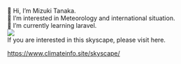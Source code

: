 <p>👋 Hi, I’m Mizuki Tanaka.<br>
👀 I’m interested in Meteorology and international situation.<br>
🌱 I’m currently learning laravel.<br>
<img src="http://118.27.13.183/LabWebsite/pic/GIF/skyscape.gif"><br>
If you are interested in this skyscape, please visit here. </p>
<a href="https://www.climateinfo.site/skyscape/">https://www.climateinfo.site/skyscape/</a>


<!---
Anemoi7838/Anemoi7838 is a ✨ special ✨ repository because its `README.md` (this file) appears on your GitHub profile.
You can click the Preview link to take a look at your changes.
--->
